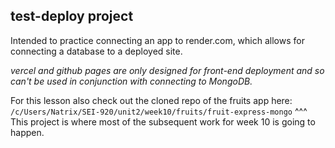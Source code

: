 ## test-deploy project

Intended to practice connecting an app to render.com, which allows for connecting a database to a deployed site.

_vercel and github pages are only designed for front-end deployment and so can't be used in conjunction with connecting to MongoDB._

For this lesson also check out the cloned repo of the fruits app here:
```/c/Users/Natrix/SEI-920/unit2/week10/fruits/fruit-express-mongo```
^^^ This project is where most of the subsequent work for week 10 is going to happen.